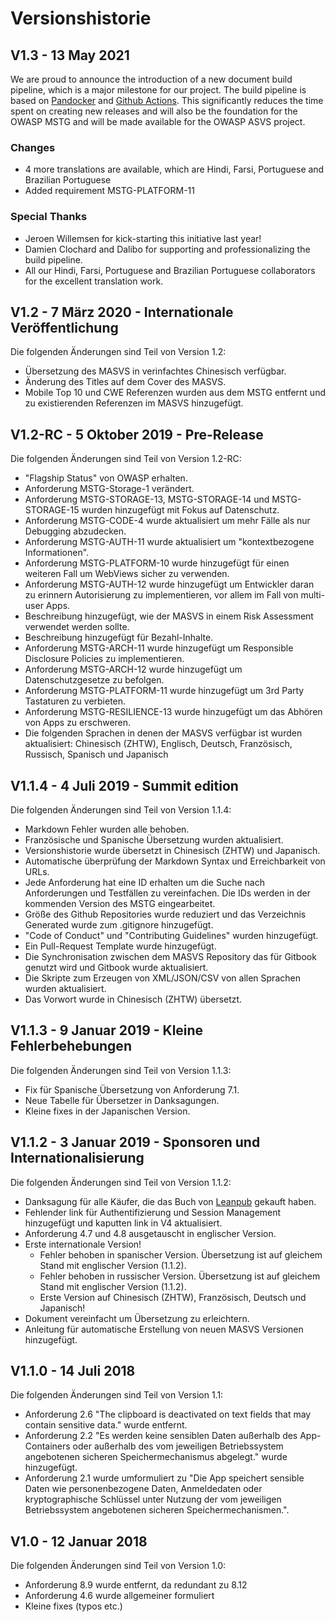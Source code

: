 # Versionshistorie

## V1.3 - 13 May 2021

We are proud to announce the introduction of a new document build pipeline, which is a major milestone for our project. The build pipeline is based on [Pandocker](https://github.com/dalibo/pandocker) and [Github Actions](https://github.com/OWASP/owasp-masvs/tree/master/.github/workflows).
This significantly reduces the time spent on creating new releases and will also be the foundation for the OWASP MSTG and will be made available for the OWASP ASVS project.

### Changes

- 4 more translations are available, which are Hindi, Farsi, Portuguese and Brazilian Portuguese
- Added requirement MSTG-PLATFORM-11

### Special Thanks

- Jeroen Willemsen for kick-starting this initiative last year!
- Damien Clochard and Dalibo for supporting and professionalizing the build pipeline.
- All our Hindi, Farsi, Portuguese and Brazilian Portuguese collaborators for the excellent translation work.

## V1.2 - 7 März 2020 - Internationale Veröffentlichung

Die folgenden Änderungen sind Teil von Version 1.2:

- Übersetzung des MASVS in verinfachtes Chinesisch verfügbar.
- Änderung des Titles auf dem Cover des MASVS.
- Mobile Top 10 und CWE Referenzen wurden aus dem MSTG entfernt und zu existierenden Referenzen im MASVS hinzugefügt.

## V1.2-RC - 5 Oktober 2019 - Pre-Release

Die folgenden Änderungen sind Teil von Version 1.2-RC:

- "Flagship Status" von OWASP erhalten.
- Anforderung MSTG-Storage-1 verändert.
- Anforderung MSTG-STORAGE-13, MSTG-STORAGE-14 und MSTG-STORAGE-15 wurden hinzugefügt mit Fokus auf Datenschutz.
- Anforderung MSTG-CODE-4 wurde aktualisiert um mehr Fälle als nur Debugging abzudecken.
- Anforderung MSTG-AUTH-11 wurde aktualisiert um "kontextbezogene Informationen".
- Anforderung MSTG-PLATFORM-10 wurde hinzugefügt für einen weiteren Fall um WebViews sicher zu verwenden.
- Anforderung MSTG-AUTH-12 wurde hinzugefügt um Entwickler daran zu erinnern Autorisierung zu implementieren, vor allem im Fall von multi-user Apps.
- Beschreibung hinzugefügt, wie der MASVS in einem Risk Assessment verwendet werden sollte.
- Beschreibung hinzugefügt für Bezahl-Inhalte.
- Anforderung MSTG-ARCH-11 wurde hinzugefügt um Responsible Disclosure Policies zu implementieren.
- Anforderung MSTG-ARCH-12 wurde hinzugefügt um Datenschutzgesetze zu befolgen.
- Anforderung MSTG-PLATFORM-11 wurde hinzugefügt um 3rd Party Tastaturen zu verbieten.
- Anforderung MSTG-RESILIENCE-13 wurde hinzugefügt um das Abhören von Apps zu erschweren.
- Die folgenden Sprachen in denen der MASVS verfügbar ist wurden aktualisiert: Chinesisch (ZHTW), Englisch, Deutsch, Französisch, Russisch, Spanisch und Japanisch

## V1.1.4 - 4 Juli 2019 - Summit edition

Die folgenden Änderungen sind Teil von Version 1.1.4:

- Markdown Fehler wurden alle behoben.
- Französische und Spanische Übersetzung wurden aktualisiert.
- Versionshistorie wurde übersetzt in Chinesisch (ZHTW) und Japanisch.
- Automatische überprüfung der Markdown Syntax und Erreichbarkeit von URLs.
- Jede Anforderung hat eine ID erhalten um die Suche nach Anforderungen und Testfällen zu vereinfachen. Die IDs werden in der kommenden Version des MSTG eingearbeitet.
- Größe des Github Repositories wurde reduziert und das Verzeichnis Generated wurde zum .gitignore hinzugefügt.
- "Code of Conduct" und "Contributing Guidelines" wurden hinzugefügt.
- Ein Pull-Request Template wurde hinzugefügt.
- Die Synchronisation zwischen dem MASVS Repository das für Gitbook genutzt wird und Gitbook wurde aktualisiert.
- Die Skripte zum Erzeugen von XML/JSON/CSV von allen Sprachen wurden aktualisiert.
- Das Vorwort wurde in Chinesisch (ZHTW) übersetzt.

## V1.1.3 - 9 Januar 2019 - Kleine Fehlerbehebungen

Die folgenden Änderungen sind Teil von Version 1.1.3:

- Fix für Spanische Übersetzung von Anforderung 7.1.
- Neue Tabelle für Übersetzer in Danksagungen.
- Kleine fixes in der Japanischen Version.

## V1.1.2 - 3 Januar 2019 - Sponsoren und Internationalisierung

Die folgenden Änderungen sind Teil von Version 1.1.2:

- Danksagung für alle Käufer, die das Buch von [Leanpub](https://leanpub.com/mobile-security-testing-guide) gekauft haben.
- Fehlender link für Authentifizierung und Session Management hinzugefügt und kaputten link in V4 aktualisiert.
- Anforderung 4.7 und 4.8 ausgetauscht in englischer Version.
- Erste internationale Version!
  - Fehler behoben in spanischer Version. Übersetzung ist auf gleichem Stand mit englischer Version (1.1.2).
  - Fehler behoben in russischer Version. Übersetzung ist auf gleichem Stand mit englischer Version (1.1.2).
  - Erste Version auf Chinesisch (ZHTW), Französisch, Deutsch und Japanisch!
- Dokument vereinfacht um Übersetzung zu erleichtern.
- Anleitung für automatische Erstellung von neuen MASVS Versionen hinzugefügt.

## V1.1.0 - 14 Juli 2018

Die folgenden Änderungen sind Teil von Version 1.1:

- Anforderung 2.6 "The clipboard is deactivated on text fields that may contain sensitive data." wurde entfernt.
- Anforderung 2.2 "Es werden keine sensiblen Daten außerhalb des App-Containers oder außerhalb des vom jeweiligen Betriebssystem angebotenen sicheren Speichermechanismus abgelegt." wurde hinzugefügt.
- Anforderung 2.1 wurde umformuliert zu "Die App speichert sensible Daten wie personenbezogene Daten, Anmeldedaten oder kryptographische Schlüssel unter Nutzung der vom jeweiligen Betriebssystem angebotenen sicheren Speichermechanismen.".

## V1.0 - 12 Januar 2018

Die folgenden Änderungen sind Teil von Version 1.0:

- Anforderung 8.9 wurde entfernt, da redundant zu 8.12
- Anforderung 4.6 wurde allgemeiner formuliert
- Kleine fixes (typos etc.)
